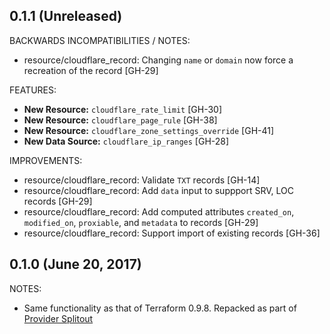 ## 0.1.1 (Unreleased)

BACKWARDS INCOMPATIBILITIES / NOTES:

* resource/cloudflare_record: Changing `name` or `domain` now force a recreation
  of the record [GH-29]

FEATURES:

* **New Resource:** `cloudflare_rate_limit` [GH-30]
* **New Resource:** `cloudflare_page_rule` [GH-38]
* **New Resource:** `cloudflare_zone_settings_override` [GH-41]
* **New Data Source:** `cloudflare_ip_ranges` [GH-28]

IMPROVEMENTS:

* resource/cloudflare_record: Validate `TXT` records [GH-14]
* resource/cloudflare_record: Add `data` input to suppport SRV, LOC records
  [GH-29]
* resource/cloudflare_record: Add computed attributes `created_on`,
  `modified_on`, `proxiable`, and `metadata` to records [GH-29]
* resource/cloudflare_record: Support import of existing records [GH-36]

## 0.1.0 (June 20, 2017)

NOTES:

* Same functionality as that of Terraform 0.9.8. Repacked as part of [Provider
  Splitout](https://www.hashicorp.com/blog/upcoming-provider-changes-in-terraform-0-10/)
